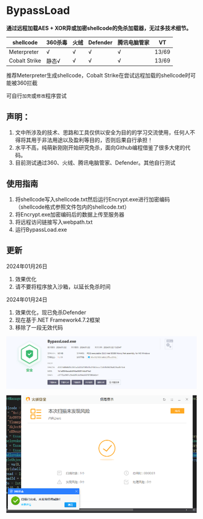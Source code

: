 # BypassLoad
**通过远程加载AES + XOR异或加密shellcode的免杀加载器，无过多技术细节。**

| shellcode | 360杀毒    | 火绒 | Defender | 腾讯电脑管家 | VT |
| --------- | -----------| --- | -------  | ------------- |  --  |
| Meterpreter  | √       |   √ |    √      | √           |  13/69  |
| Cobalt Strike| 静态√   |   √ |    √      | √           |   13/69 |

推荐Meterpreter生成shellcode，Cobalt Strike在尝试远程加载的shellcode时可能被360拦截

可自行`加壳`或`修改`程序尝试

## 声明：
1. 文中所涉及的技术、思路和工具仅供以安全为目的的学习交流使用，任何人不得将其用于非法用途以及盈利等目的，否则后果自行承担！
2. 水平不高，纯萌新刚刚开始研究免杀，面向Github编程借鉴了很多大佬的代码。
3. 目前测试通过360、火绒、腾讯电脑管家、Defender。其他自行测试

## 使用指南

1. 将shellcode写入shellcode.txt然后运行Encrypt.exe进行加密编码（shellcode格式参照文件包内的shellcode.txt）
2. 将Encrypt.exe加密编码后的数据上传至服务器
3. 将远程访问链接写入webpath.txt
4. 运行BypassLoad.exe

## 更新
2024年01月26日
  1. 效果优化
  2. 请不要将程序放入沙箱，以延长免杀时间

2024年01月24日
  1. 效果优化，现已免杀Defender
  2. 现在基于.NET Framework4.7.2框架
  3. 移除了一段无效代码

<p align="center"">
  <img src="https://github.com/Mangofang/BypassLoad/blob/main/image/%7BCFE2B5D0-BF30-4063-9ADC-6426314F6132%7D.png">
</p>

<p align="center">
  <img src="https://github.com/Mangofang/BypassLoad/blob/main/image/%7BAB76D9F0-6FF6-424c-BA8C-5AC09209FF61%7D.png">
</p>
